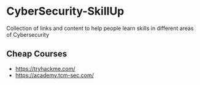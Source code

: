 # CyberSecurity-SkillUp
Collection of links and content to help people learn skills in different areas of Cybersecurity

## Cheap Courses 
- https://tryhackme.com/
- https://academy.tcm-sec.com/
